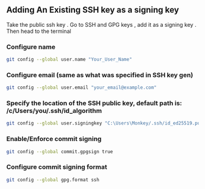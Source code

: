 ## Adding An Existing SSH key as a signing key 

Take the public ssh key . Go to SSH and GPG keys , add it as a signing key .
Then head to the terminal 



### Configure name 
```Bash
git config --global user.name "Your_User_Name"
```

### Configure email (same as what was specified in SSH key gen)
```Bash
git config --global user.email "your_email@example.com"
```

### Specify the location of the SSH public key, default path is: /c/Users/you/.ssh/id_algorithm 
```Bash
git config --global user.signingkey "C:\Users\Monkey/.ssh/id_ed25519.pub"
```
### Enable/Enforce commit signing 
```Bash
git config --global commit.gpgsign true
```

### Configure commit signing format
```Bash
git config --global gpg.format ssh
```

